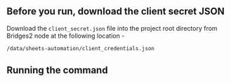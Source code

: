 ## Before you run, download the client secret JSON

Download the `client_secret.json` file into the project root directory from Bridges2 node at the following location - 

```bash
/data/sheets-automation/client_credentials.json
```

## Running the command

